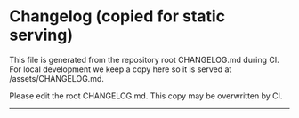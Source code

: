 # Changelog (copied for static serving)

This file is generated from the repository root CHANGELOG.md during CI. For local development we keep a copy here so it is served at /assets/CHANGELOG.md.

Please edit the root CHANGELOG.md. This copy may be overwritten by CI.

---

